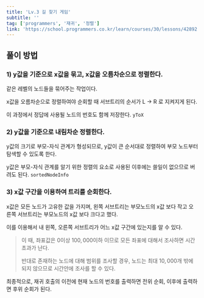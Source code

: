 ```yaml
---
title: 'Lv.3 길 찾기 게임'
subtitle: ''
tag: ['programmers', '재귀', '정렬']
link: 'https://school.programmers.co.kr/learn/courses/30/lessons/42892'
---
```


## 풀이 방법

### 1) y값을 기준으로 x값을 묶고, x값을 오름차순으로 정렬한다.

같은 레벨의 노드들을 묶어주는 작업이다.

x값을 오름차순으로 정렬하여야 순회할 때 서브트리의 순서가 L → R 로 지켜지게 된다.

이 과정에서 정답에 사용될 노드의 번호도 함께 저장한다. `yToX`

### 2) y값을 기준으로 내림차순 정렬한다.

y값의 크기로 부모-자식 관계가 형성되므로, y값이 큰 순서대로 정렬하여 부모 노드부터 탐색할 수 있도록 한다.

y값은 부모-자식 관계를 알기 위한 정렬의 요소로 사용된 이후에는 쓸일이 없으므로 버려도 된다. `sortedNodeInfo`

### 3) x값 구간을 이용하여 트리를 순회한다.

x값은 모든 노드가 고유한 값을 가지며, 왼쪽 서브트리는 부모노드의 x값 보다 작고 오른쪽 서브트리는 부모노드의 x값 보다 크다고 했다.

이를 이용해서 내 왼쪽, 오른쪽 서브트리가 어느 x값 구간에 있는지를 알 수 있다.

> 이 때, 좌표값은 $0$이상 $100,000$이하 이므로 모든 좌표에 대해서 조사하면 시간초과가 난다.
> 
> 반대로 존재하는 노드에 대해 범위를 조사할 경우, 노드는 최대 $10,000$개 밖에 되지 않으므로 시간안에 조사를 할 수 있다.

최종적으로, 재귀 호출의 이전에 현재 노드의 번호를 출력하면 전위 순회, 이후에 출력하면 후위 순회가 된다.